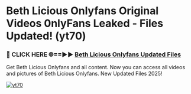 # Beth Licious Onlyfans Original Videos 0nlyFans Leaked - Files Updated! (yt70)

<h3>🔴 CLICK HERE 🌐==►► <a href="https://tinyurl.com/brd5kh86" rel="nofollow">Beth Licious Onlyfans Updated Files</a></h3>

Get Beth Licious Onlyfans and all content. Now you can access all videos and pictures of Beth Licious Onlyfans. New Updated Files 2025!

[![yt70](https://i.imgur.com/K7sEzmb.gif)](https://tinyurl.com/brd5kh86)
